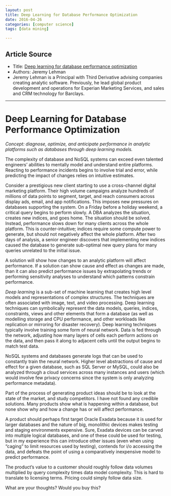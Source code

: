 ```yaml
---
layout: post
title: Deep Learning for Database Performance Optimization
date: 2016-04-26
categories: [computer science]
tags: [data mining]

---
```


## Article Source
* Title: [Deep learning for database performance optimization](https://jeremylehman.svbtle.com/deep-learning-for-database-performance-optimization)
* Authors: Jeremy Lehman
* Jeremy Lehman is a Principal with Third Derivative advising companies
creating analytic software. Previously, he lead global product
development and operations for Experian Marketing Services, and sales
and CRM technology for Barclays.

---

# Deep Learning for Database Performance Optimization

*Concept: diagnose, optimize, and anticipate performance in analytic
platforms such as databases through deep learning models.*

The complexity of database and NoSQL systems can exceed even talented
engineers’ abilities to mentally model and understand entire platforms.
Reacting to performance incidents begins to involve trial and error,
while predicting the impact of changes relies on intuitive estimates.

Consider a prestigious new client starting to use a cross-channel
digital marketing platform. Their high volume campaigns analyze hundreds
of millions of data points to segment, target, and reach consumers
across display ads, email, and app notifications. This imposes new
pressures on databases supporting the system. On a Friday before a
holiday weekend, a critical query begins to perform slowly. A DBA
analyzes the situation, creates new indices, and goes home. The
situation should be solved. Instead, performance slows down for many
clients across the whole platform. This is counter-intuitive; indices
require some compute power to generate, but should not negatively affect
the whole platform. After two days of analysis, a senior engineer
discovers that implementing new indices caused the database to generate
sub-optimal new query plans for many queries unrelated to the initial
issue.

A solution will show how changes to an analytic platform will affect
performance. If a solution can show cause and effect as changes are
made, than it can also predict performance issues by extrapolating
trends or performing sensitivity analyses to understand which patterns
constrain performance.

*Deep learning* is a sub-set of machine learning that creates high level
models and representations of complex structures. The techniques are
often associated with image, text, and video processing. Deep learning
techniques can symbolically represent the data models, queries, indices,
constraints, views and other elements that form a database (as well as
modelling storage and CPU performance, and other workloads like
replication or mirroring for disaster recovery). Deep learning
techniques typically involve training some form of neural network. Data
is fed through the network, adjusting how many layers of cells each
perform actions on the data, and then pass it along to adjacent cells
until the output begins to match test data.

NoSQL systems and databases generate logs that can be used to constantly
train the neural network. Higher level abstractions of cause and effect
for a given database, such as SQL Server or MySQL, could also be
analyzed through a cloud services across many instances and users (which
would involve few privacy concerns since the system is only analyzing
performance metadata).

Part of the process of generating product ideas should be to look at the
state of the market, and study competitors. I have not found any
credible solutions. Many products show what is happening within a
database, but none show why and how a change has or will affect
performance.

A product should perhaps first target Oracle Exadata because it is used
for larger databases and the nature of big, monolithic devices makes
testing and staging environments expensive. Sure, Exadata devices can be
carved into multiple logical databases, and one of these could be used
for testing, but in my experience this can introduce other issues (even
when using “caging” to limit resources used by testing), contends for
i/o accessing the data, and defeats the point of using a comparatively
inexpensive model to predict performance.

The product’s value to a customer should roughly follow data volumes
multiplied by query complexity times data model complexity. This is hard
to translate to licensing terms. Pricing could simply follow data size.

What are your thoughts? Would you buy this?

